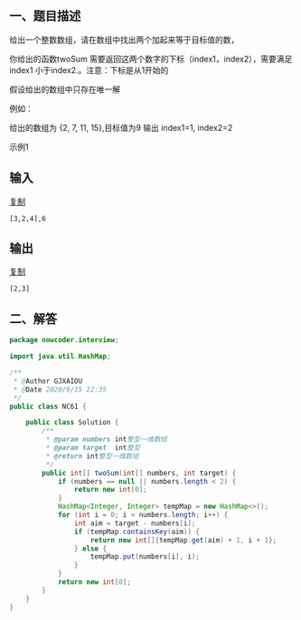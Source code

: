

## 一、题目描述

给出一个整数数组，请在数组中找出两个加起来等于目标值的数，

你给出的函数twoSum 需要返回这两个数字的下标（index1，index2），需要满足 index1 小于index2.。注意：下标是从1开始的

假设给出的数组中只存在唯一解

例如：

给出的数组为 {2, 7, 11, 15},目标值为9
输出 index1=1, index2=2

示例1

## 输入

[复制](javascript:void(0);)

```
[3,2,4],6
```

## 输出

[复制](javascript:void(0);)

```
[2,3]
```



## 二、解答

```java
package nowcoder.interview;

import java.util.HashMap;

/**
 * @Author GJXAIOU
 * @Date 2020/9/15 22:35
 */
public class NC61 {

    public class Solution {
        /**
         * @param numbers int整型一维数组
         * @param target  int整型
         * @return int整型一维数组
         */
        public int[] twoSum(int[] numbers, int target) {
            if (numbers == null || numbers.length < 2) {
                return new int[0];
            }
            HashMap<Integer, Integer> tempMap = new HashMap<>();
            for (int i = 0; i < numbers.length; i++) {
                int aim = target - numbers[i];
                if (tempMap.containsKey(aim)) {
                    return new int[]{tempMap.get(aim) + 1, i + 1};
                } else {
                    tempMap.put(numbers[i], i);
                }
            }
            return new int[0];
        }
    }
}

```

